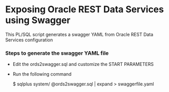 # Exposing Oracle REST Data Services using Swagger

This PL/SQL script generates a swagger YAML from Oracle REST Data Services configuration

### Steps to generate the swagger YAML file

* Edit the ords2swagger.sql and customize the START PARAMETERS
* Run the following command

	$ sqlplus system/<password> @ords2swagger.sql | expand > swaggerfile.yaml


